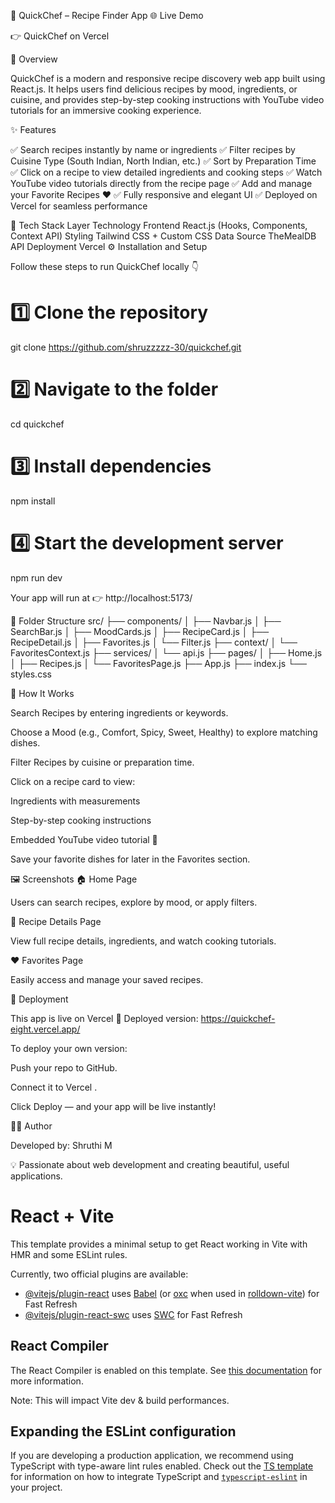 🍴 QuickChef – Recipe Finder App
🌐 Live Demo

👉 QuickChef on Vercel

📖 Overview

QuickChef is a modern and responsive recipe discovery web app built using React.js.
It helps users find delicious recipes by mood, ingredients, or cuisine, and provides step-by-step cooking instructions with YouTube video tutorials for an immersive cooking experience.

✨ Features

✅ Search recipes instantly by name or ingredients
✅ Filter recipes by Cuisine Type (South Indian, North Indian, etc.)
✅ Sort by Preparation Time
✅ Click on a recipe to view detailed ingredients and cooking steps
✅ Watch YouTube video tutorials directly from the recipe page
✅ Add and manage your Favorite Recipes ❤️
✅ Fully responsive and elegant UI
✅ Deployed on Vercel for seamless performance

🧩 Tech Stack
Layer	Technology
Frontend	React.js (Hooks, Components, Context API)
Styling	Tailwind CSS + Custom CSS
Data Source	TheMealDB API
Deployment	Vercel
⚙️ Installation and Setup

Follow these steps to run QuickChef locally 👇

# 1️⃣ Clone the repository
git clone https://github.com/shruzzzzz-30/quickchef.git

# 2️⃣ Navigate to the folder
cd quickchef

# 3️⃣ Install dependencies
npm install

# 4️⃣ Start the development server
npm run dev


Your app will run at 👉 http://localhost:5173/

📁 Folder Structure
src/
 ├── components/
 │    ├── Navbar.js
 │    ├── SearchBar.js
 │    ├── MoodCards.js
 │    ├── RecipeCard.js
 │    ├── RecipeDetail.js
 │    ├── Favorites.js
 │    └── Filter.js
 ├── context/
 │    └── FavoritesContext.js
 ├── services/
 │    └── api.js
 ├── pages/
 │    ├── Home.js
 │    ├── Recipes.js
 │    └── FavoritesPage.js
 ├── App.js
 ├── index.js
 └── styles.css

🧠 How It Works

Search Recipes by entering ingredients or keywords.

Choose a Mood (e.g., Comfort, Spicy, Sweet, Healthy) to explore matching dishes.

Filter Recipes by cuisine or preparation time.

Click on a recipe card to view:

Ingredients with measurements

Step-by-step cooking instructions

Embedded YouTube video tutorial 🎥

Save your favorite dishes for later in the Favorites section.

🖼️ Screenshots
🏠 Home Page

Users can search recipes, explore by mood, or apply filters.



🍲 Recipe Details Page

View full recipe details, ingredients, and watch cooking tutorials.


❤️ Favorites Page

Easily access and manage your saved recipes.


🚀 Deployment

This app is live on Vercel 🚀
Deployed version: https://quickchef-eight.vercel.app/

To deploy your own version:

Push your repo to GitHub.

Connect it to Vercel
.

Click Deploy — and your app will be live instantly!

👩‍💻 Author

Developed by: Shruthi M

💡 Passionate about web development and creating beautiful, useful applications.


# React + Vite

This template provides a minimal setup to get React working in Vite with HMR and some ESLint rules.

Currently, two official plugins are available:

- [@vitejs/plugin-react](https://github.com/vitejs/vite-plugin-react/blob/main/packages/plugin-react) uses [Babel](https://babeljs.io/) (or [oxc](https://oxc.rs) when used in [rolldown-vite](https://vite.dev/guide/rolldown)) for Fast Refresh
- [@vitejs/plugin-react-swc](https://github.com/vitejs/vite-plugin-react/blob/main/packages/plugin-react-swc) uses [SWC](https://swc.rs/) for Fast Refresh

## React Compiler

The React Compiler is enabled on this template. See [this documentation](https://react.dev/learn/react-compiler) for more information.

Note: This will impact Vite dev & build performances.

## Expanding the ESLint configuration

If you are developing a production application, we recommend using TypeScript with type-aware lint rules enabled. Check out the [TS template](https://github.com/vitejs/vite/tree/main/packages/create-vite/template-react-ts) for information on how to integrate TypeScript and [`typescript-eslint`](https://typescript-eslint.io) in your project.
